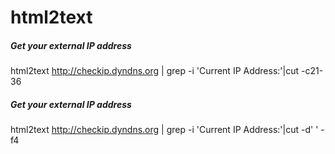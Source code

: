 # html2text

##### Get your external IP address

   html2text  http://checkip.dyndns.org | grep -i 'Current IP Address:'|cut -c21-36

##### Get your external IP address

   html2text  http://checkip.dyndns.org | grep -i 'Current IP Address:'|cut -d' ' -f4
